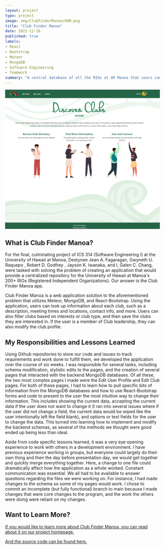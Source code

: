 ```yaml
---
layout: project
type: project
image: img/ClubFinderManoa/UHM.png
title: "Club Finder Manoa"
date: 2022-12-16
published: true
labels:
- React
- Bootstrap
- Meteor
- MongoDB
- Software Engineering
- Teamwork
summary: "A central database of all the RIOs at UH Manoa that users can search through and save clubs of interest."
---
```


<p align="center">
    <img width="800px" class="rounded" src="../img/ClubFinderManoa/homepage.png">
</p>

## What is Club Finder Manoa?
For the final, culminating project of ICS 314 (Software Engineering I) at the University of Hawaii at Manoa, Destynee Jean A. Fagaragan, Gwyneth U. Raquepo , Robert D. Godfrey , Jayson K. Iwanaka, and I, Galen C. Chang, were tasked with solving the problem of creating an application that would provide a centralized repository for the University of Hawaii at Manoa's 200+ RIOs (Registered Independent Organizations).  Our answer is the Club Finder Manoa app.

Club Finder Manoa is a web application solution to the aforementioned problem that utilizes Meteor, MongoDB, and React-Bootstrap.  Using the application, users can look up information about each club, such as a description, meeting times and locations, contact info, and more.  Users can also filter clubs based on interests or club type, and then save the clubs they are interested in.  If the user is a member of Club leadership, they can also modify the club profile.

## My Responsibilities and Lessons Learned
Using Github repositories to store our code and issues to track requirements and work done to fulfill them, we developed the application over the course of six weeks.  I was responsible for several tasks, including schema modification, stylistic edits to the pages, and the creation of several pages that interacted with the backend MongoDB databases.  Of all these, the two most complex pages I made were the Edit User Profile and Edit Club pages.  For both of these pages, I had to learn how to pull specific bits of information from the MongoDB databases and how to use React-Bootstrap forms and code to present to the user the most intuitive way to change their information.  This includes showing the current data, accepting the current data if the user does not want to change it (I ran into several issues where if the user did not change a field, the current data would be wiped like the user intentionally left the field blank), and options or text fields for the user to change the data.  This turned into learning how to implement and modify the backend schemas, as several of the methods we thought were good ended up being less than ideal.

Aside from code specific lessons learned, it was a very eye opening experience to work with others in a development environment.  I have previous experience working in groups, but everyone could largely do their own thing and then the day before presentation day, we would get together and quickly merge everything together.  Here, a change to one file could dramatically affect how the application as a whole worked.  Constant communication was essential.  We all had to be available to answer questions regarding the files we were working on.  For instance, I had made changes to the schema so some of my pages would work.  I chose to commit an incomplete (but fully functional) branch to main because I made changes that were core changes to the program, and the work the others were doing were reliant on my changes.

## Want to Learn More?
[If you would like to learn more about Club Finder Manoa, you can read about it on our project homepage.](https://club-finder-manoa.github.io/)

[And the source code can be found here.](https://github.com/club-finder-manoa/club-finder-manoa)

